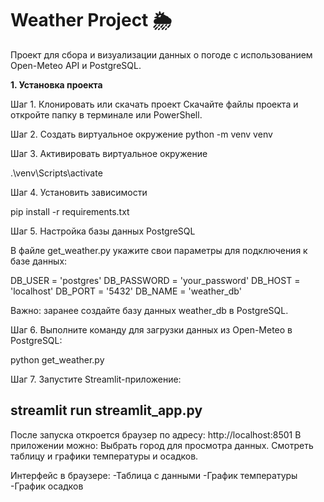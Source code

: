 # Weather Project 🌦️

Проект для сбора и визуализации данных о погоде с использованием Open-Meteo API и PostgreSQL.

**1. Установка проекта**

Шаг 1. Клонировать или скачать проект
Скачайте файлы проекта и откройте папку в терминале или PowerShell.

Шаг 2. Создать виртуальное окружение
python -m venv venv

Шаг 3. Активировать виртуальное окружение

.\venv\Scripts\activate

Шаг 4. Установить зависимости

pip install -r requirements.txt

Шаг 5. Настройка базы данных PostgreSQL

В файле get_weather.py укажите свои параметры для подключения к базе данных:

DB_USER = 'postgres'
DB_PASSWORD = 'your_password'
DB_HOST = 'localhost'
DB_PORT = '5432'
DB_NAME = 'weather_db'


Важно: заранее создайте базу данных weather_db в PostgreSQL.

Шаг 6. 
Выполните команду для загрузки данных из Open-Meteo в PostgreSQL:

python get_weather.py

Шаг 7.
Запустите Streamlit-приложение:

streamlit run streamlit_app.py
----------------------------------------
После запуска откроется браузер по адресу:
http://localhost:8501
В приложении можно:
Выбрать город для просмотра данных.
Смотреть таблицу и графики температуры и осадков.

Интерфейс в браузере:
-Таблица с данными
-График температуры
-График осадков